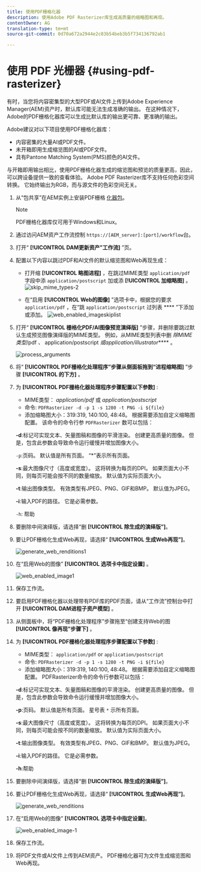 ```yaml
---
title: 使用PDF栅格化器
description: 使用Adobe PDF Rasterizer库生成高质量的缩略图和再现。
contentOwner: AG
translation-type: tm+mt
source-git-commit: 0d70a672a2944e2c03b54beb3b5f734136792ab1

---
```



# 使用 PDF 光栅器 {#using-pdf-rasterizer}

有时，当您将内容密集型的大型PDF或AI文件上传到Adobe Experience Manager(AEM)资产时，默认库可能无法生成准确的输出。 在这种情况下，Adobe的PDF栅格化器库可以生成比默认库的输出更可靠、更准确的输出。

Adobe建议对以下项目使用PDF栅格化器库：

* 内容密集的大量AI或PDF文件。
* 未开箱即用生成缩览图的AI或PDF文件。
* 具有Pantone Matching System(PMS)颜色的AI文件。

与开箱即用输出相比，使用PDF栅格化器生成的缩览图和预览的质量更高，因此，可以跨设备提供一致的查看体验。 Adobe PDF Rasterizer库不支持任何色彩空间转换。 它始终输出为RGB，而与源文件的色彩空间无关。

1. 从“包共享”在AEM实例上安装PDF栅格 [化器包](https://www.adobeaemcloud.com/content/marketplace/marketplaceProxy.html?packagePath=/content/companies/public/adobe/packages/cq640/product/assets/aem-assets-pdf-rasterizer-pkg)。

   >[!NOTE]
   >
   >PDF栅格化器库仅可用于Windows和Linux。

1. 通过访问AEM资产工作流控制 `https://[AEM_server]:[port]/workflow`台。
1. 打开“ **[!UICONTROL DAM更新资产”工作流]** ”页。
1. 配置以下内容以跳过PDF和AI文件的默认缩览图和Web再现生成：

   * 打开缩 **[!UICONTROL 略图进程]** ，在跳过MIME类型 `application/pdf` 字段中添 `application/postscript` 加或添 **[!UICONTROL 加缩略图]** 。
   ![skip_mime_types-2](assets/skip_mime_types-2.png)

   * 在“启用 **[!UICONTROL Web的图像]** ”选项卡中，根据您的要求 `application/pdf` ，在“跳 `application/postscript` 过列表 **** ”下添加或添加。
   ![web_enabled_imageskiplist](assets/web_enabled_imageskiplist.png)

1. 打开“ **[!UICONTROL 栅格化PDF/AI图像预览演绎版]** ”步骤，并删除要跳过默认生成预览图像演绎版的MIME类型。 例如，从MIME类型列表中删 *除MIME类型*/pdf *、* application/postscript *或application/illustrator***** 。

   ![process_arguments](assets/process_arguments.png)

1. 将“ **[!UICONTROL PDF栅格化处理程序”步骤从侧面板拖到“进程缩略图]** ”步骤 **[!UICONTROL 的下方]** 。
1. 为 **[!UICONTROL PDF栅格化器处理程序步骤配置以下参数]** :

   * MIME类型： *application/pdf* 或 *application/postscript*
   * 命令: `PDFRasterizer -d -p 1 -s 1280 -t PNG -i ${file}`
   * 添加缩略图大小：319:319, 140:100, 48:48。 根据需要添加自定义缩略图配置。
   该命令的命令行参 `PDFRasterizer` 数可以包括：

   **-d**:标记可实现文本、矢量图稿和图像的平滑渲染。 创建更高质量的图像。 但是，包含此参数会导致命令运行缓慢并增加图像大小。

   `-p`:页码。 默认值是所有页面。 “*”表示所有页面。

   **-s**:最大图像尺寸（高度或宽度）。 这将转换为每页的DPI。 如果页面大小不同，则每页可能会按不同的数量缩放。 默认值为实际页面大小。

   **-t**:输出图像类型。 有效类型有JPEG、PNG、GIF和BMP。 默认值为JPEG。

   **-i**:输入PDF的路径。 它是必需参数。

   `-h`: 帮助

1. 要删除中间演绎版，请选择“删 **[!UICONTROL 除生成的演绎版”]**。
1. 要让PDF栅格化生成Web再现，请选择“ **[!UICONTROL 生成Web再现”]**。

   ![generate_web_renditions1](assets/generate_web_renditions1.png)

1. 在“启用Web的图像” **[!UICONTROL 选项卡中指定设置]** 。

   ![web_enabled_image1](assets/web_enabled_image1.png)

1. 保存工作流。
1. 要启用PDF栅格化器以处理带有PDF库的PDF页面，请从“工作流”控制台中打开 **[!UICONTROL DAM进程子资产模型]** 。
1. 从侧面板中，将“PDF栅格化处理程序”步骤拖至“创建支持Web的图 **[!UICONTROL 像再现”步骤下]** 。
1. 为 **[!UICONTROL PDF栅格化器处理程序步骤配置以下参数]** :

   * MIME类型： `application/pdf` or `application/postscript`
   * 命令: `PDFRasterizer -d -p 1 -s 1280 -t PNG -i ${file}`
   * 添加缩略图大小：319:319, 140:100, 48:48。 根据需要添加自定义缩略图配置。
   PDFRasterizer命令的命令行参数可以包括：

   **-d**:标记可实现文本、矢量图稿和图像的平滑渲染。 创建更高质量的图像。 但是，包含此参数会导致命令运行缓慢并增加图像大小。

   **-p**:页码。 默认值是所有页面。 星号表 `*` 示所有页面。

   **-s**:最大图像尺寸（高度或宽度）。 这将转换为每页的DPI。 如果页面大小不同，则每页可能会按不同的数量缩放。 默认值为实际页面大小。

   **-t**:输出图像类型。 有效类型有JPEG、PNG、GIF和BMP。 默认值为JPEG。

   **-i**:输入PDF的路径。 它是必需参数。

   **-h**:帮助

1. 要删除中间演绎版，请选择“删 **[!UICONTROL 除生成的演绎版”]**。
1. 要让PDF栅格化生成Web再现，请选择“ **[!UICONTROL 生成Web再现”]**。

   ![generate_web_renditions](assets/generate_web_renditions.png)

1. 在“启用Web的图像” **[!UICONTROL 选项卡中指定设置]**。

   ![web_enabled_image-1](assets/web_enabled_image-1.png)

1. 保存工作流。
1. 将PDF文件或AI文件上传到AEM资产。 PDF栅格化器可为文件生成缩览图和Web再现。
